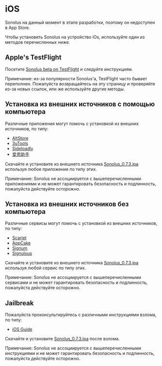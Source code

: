 # iOS

Sonolus на данный момент в этапе разработки, поэтому он недоступен в App Store.

Чтобы установить Sonolus на устройство iOs, используйте один из методов перечисленных ниже.

## Apple's TestFlight

Посетите [Sonolus beta on TestFlight](https://testflight.apple.com/join/mdFtAf92) и следуйте инструкциям.

Примечание: из-за популярности Sonolus'а, TestFlight часто бывает переполнен. Пожалуйста возвращайтесь на эту страницу и проверяйте из-за новых ссылок, или же используйте другие методы.

## Установка из внешних источников с помощью компьютера

Различные приложения могут помочь с установкой из внешних источников, по типу:

-   [AltStore](https://altstore.io)
-   [3uTools](http://3u.com)
-   [Sideloadly](https://sideloadly.io)
-   [爱思助手](https://www.i4.cn)

Скачайте и установите из внешнего источника [Sonolus_0.7.3.ipa](https://download.sonolus.com/Sonolus_0.7.3.ipa) используя любое приложение по типу этих.

Примечание: Sonolus не ассоциируется с вышеперечисленными приложениями и не может гарантировать безопасность и подлинность, пожалуйста действуйте осторожно.

## Установка из внешних источников без компьютера

Различные сервисы могут помочь с установкой из внешних источников, по типу:

-   [Scarlet](https://usescarlet.com)
-   [AppCake](https://www.iphonecake.com)
-   [Signum](https://signumsign.me)
-   [Signulous](https://www.signulous.com)

Скачайте и установите из внешнего источника [Sonolus_0.7.3.ipa](https://download.sonolus.com/Sonolus_0.7.3.ipa) используя любой сервис по типу этих.

Примечание: Sonolus не ассоциируется с вышеперечисленными сервисами и не может гарантировать безопасность и подлинность, пожалуйста действуйте осторожно.

## Jailbreak

Пожалуйста проконсультируйтесь с различными инструкциями взлома, по типу:

-   [iOS Guide](https://ios.cfw.guide)

Скачайте и установите [Sonolus_0.7.3.ipa](https://download.sonolus.com/Sonolus_0.7.3.ipa) после взлома.

Примечание: Sonolus не ассоциируется с вышеперечисленными инструкциями и не может гарантировать безопасность и подлинность, пожалуйста действуйте осторожно.

